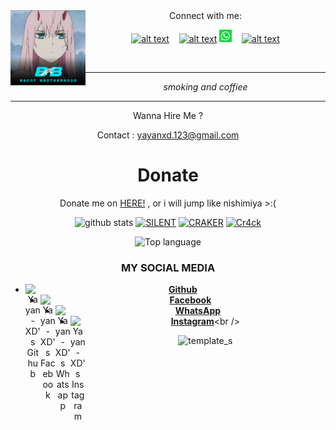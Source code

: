 <img src="https://github.com/Yayan-XD/Yayan-XD/blob/master/img/20200909_084956.jpg" width="120" height="120" align="left">
<center>
Connect with me:

<a href="https://www.facebook.com/KM39453"><img src="https://image.flaticon.com/icons/svg/174/174848.svg" alt="alt text" width="20" height="20"></a> &nbsp;&nbsp; <a href="https://instagram.com/@yayanxd"><img src="https://image.flaticon.com/icons/svg/174/174855.svg" alt="alt text" width="20" height="20"></a> 
<a href="https://www.facebook.com/KM39453"><img src="https://github.com/Yayan-XD/Yayan-XD/blob/master/img/whatsapp.png" alt="alt text" width="20" height="20"></a>
 &nbsp;&nbsp; <a href="https://twitter.com/moch_xd"><img src="https://www.flaticon.com/svg/static/icons/svg/124/124021.svg" alt="alt text" width="20" height="20"></a>




&nbsp;&nbsp;     &nbsp;&nbsp;    &nbsp;&nbsp;   &nbsp;&nbsp;   &nbsp;&nbsp;   
___
_smoking and coffiee_
___


Wanna Hire Me ? 

Contact : yayanxd.123@gmail.com


# Donate 
Donate me on  <a href="https://saweria.co/YayanXD">HERE!</a>
, or i will jump like nishimiya >:(


![github stats](https://github-readme-stats.vercel.app/api?username=Yayan-XD&show_icons=true&theme=dark)
<a href="https://github.com/Yayan-XD/Silent"><img title="SILENT" src="https://github-readme-stats.vercel.app/api/pin/?username=Yayan-XD&repo=Silent&theme=vision-friendly-dark"></a>
<a href="https://github.com/Yayan-XD/Craker"><img title="CRAKER" src="https://github-readme-stats.vercel.app/api/pin/?username=Yayan-XD&repo=Craker&theme=vision-friendly-dark"></a>
<a href="https://github.com/Yayan-XD/Cr4ck"><img title="Cr4ck" src="https://github-readme-stats.vercel.app/api/pin/?username=Yayan-XD&repo=Cr4ck&theme=vision-friendly-dark"></a>
<p align="center">
  <img src="https://github-readme-stats.vercel.app/api/top-langs/?username=storiku&layout=compact" alt="Top language">

### MY SOCIAL MEDIA
* [<img alt="Yayan-XD's Github" align="left" width="24px" src="https://cdn.jsdelivr.net/npm/simple-icons@v3/icons/github.svg" /> <b>Github</b>](https://github.com/Yayan-XD)<br />
* [<img alt="Yayan-XD's Facebook" align="left" width="24px" src="https://cdn.jsdelivr.net/npm/simple-icons@v3/icons/facebook.svg" /> <b>Facebook</b>](https://www.facebook.com/KM39453)<br />
* [<img alt="Yayan-XD's Whatsapp" align="left" width="24px" src="https://cdn.jsdelivr.net/npm/simple-icons@v3/icons/whatsapp.svg" /> <b>WhatsApp</b>](https://wa.me/6285603036683?text=Asalamualaikum+bang)<br />
* [<img alt="Yayan-XD's Instagram" align="left" width="24px" src="https://cdn.jsdelivr.net/npm/simple-icons@v3/icons/instagram.svg" /> <b>Instagram</b>](https://Instagram.com/yayanxd_)<br />

![template_s](https://user-images.githubusercontent.com/52023076/93980625-b4ff2180-fd33-11ea-873d-9570cbdd30e9.gif)
